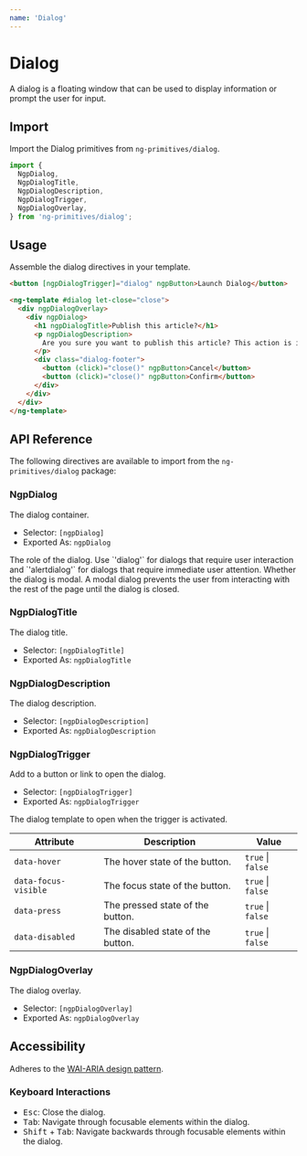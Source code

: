 ```yaml
---
name: 'Dialog'
---
```


# Dialog

A dialog is a floating window that can be used to display information or prompt the user for input.

<docs-example name="dialog"></docs-example>

## Import

Import the Dialog primitives from `ng-primitives/dialog`.

```ts
import {
  NgpDialog,
  NgpDialogTitle,
  NgpDialogDescription,
  NgpDialogTrigger,
  NgpDialogOverlay,
} from 'ng-primitives/dialog';
```

## Usage

Assemble the dialog directives in your template.

```html
<button [ngpDialogTrigger]="dialog" ngpButton>Launch Dialog</button>

<ng-template #dialog let-close="close">
  <div ngpDialogOverlay>
    <div ngpDialog>
      <h1 ngpDialogTitle>Publish this article?</h1>
      <p ngpDialogDescription>
        Are you sure you want to publish this article? This action is irreversible.
      </p>
      <div class="dialog-footer">
        <button (click)="close()" ngpButton>Cancel</button>
        <button (click)="close()" ngpButton>Confirm</button>
      </div>
    </div>
  </div>
</ng-template>
```

## API Reference

The following directives are available to import from the `ng-primitives/dialog` package:

### NgpDialog

The dialog container.

- Selector: `[ngpDialog]`
- Exported As: `ngpDialog`

<response-field name="ngpDialogRole" type="'dialog' | 'alertdialog">
  The role of the dialog. Use `'dialog'` for dialogs that require user interaction and `'alertdialog'` for dialogs that require immediate user attention.
</response-field>

<response-field name="ngpDialogModal" type="boolean">
  Whether the dialog is modal. A modal dialog prevents the user from interacting with the rest of the page until the dialog is closed.
</response-field>

### NgpDialogTitle

The dialog title.

- Selector: `[ngpDialogTitle]`
- Exported As: `ngpDialogTitle`

### NgpDialogDescription

The dialog description.

- Selector: `[ngpDialogDescription]`
- Exported As: `ngpDialogDescription`

### NgpDialogTrigger

Add to a button or link to open the dialog.

- Selector: `[ngpDialogTrigger]`
- Exported As: `ngpDialogTrigger`

<response-field name="ngpDialogTrigger" type="TemplateRef<NgpDialogContext>">
  The dialog template to open when the trigger is activated.
</response-field>

| Attribute            | Description                       | Value             |
| -------------------- | --------------------------------- | ----------------- |
| `data-hover`         | The hover state of the button.    | `true` \| `false` |
| `data-focus-visible` | The focus state of the button.    | `true` \| `false` |
| `data-press`         | The pressed state of the button.  | `true` \| `false` |
| `data-disabled`      | The disabled state of the button. | `true` \| `false` |

### NgpDialogOverlay

The dialog overlay.

- Selector: `[ngpDialogOverlay]`
- Exported As: `ngpDialogOverlay`

## Accessibility

Adheres to the [WAI-ARIA design pattern](https://www.w3.org/WAI/ARIA/apg/patterns/dialog-modal/examples/dialog/).

### Keyboard Interactions

- <kbd>Esc</kbd>: Close the dialog.
- <kbd>Tab</kbd>: Navigate through focusable elements within the dialog.
- <kbd>Shift</kbd> + <kbd>Tab</kbd>: Navigate backwards through focusable elements within the dialog.
